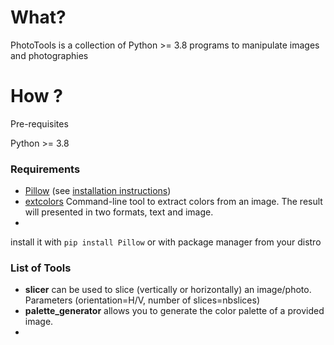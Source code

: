 # What?
PhotoTools is a collection of Python >= 3.8 programs to manipulate images and photographies

# How ?
Pre-requisites

Python >= 3.8

### Requirements

 - [Pillow](https://python-pillow.org/) (see [installation instructions](https://pillow.readthedocs.io/en/stable/installation.html))
 - [extcolors](https://github.com/CairX/extract-colors-py) Command-line tool to extract colors from an image. The result will presented in two formats, text and image.
 - 

install it with `pip install Pillow` or with package manager from your distro

### List of Tools

- **slicer** can be used to slice (vertically or horizontally) an image/photo. Parameters (orientation=H/V, number of slices=nbslices)
- **palette_generator** allows you to generate the color palette of a provided image.
- 

